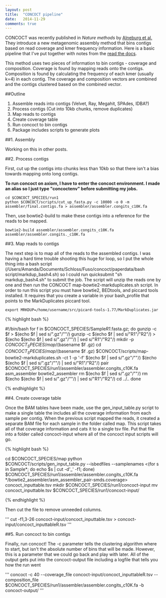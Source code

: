 ```yaml
---
layout: post
title:  "CONCOCT pipeline"
date:   2014-11-29
comments: true
---
```


CONCOCT was recently published in *Nature methods* by [Alneburg et al.](http://www-ncbi-nlm-nih-gov.proxy.lib.umich.edu/pubmed/?term=binning+metagenomic+contigs+by+coverage+and+composition) They introduce a new metagenomic assembly method that bins contigs based on read coverage and kmer frequency information. Here is a basic pipeline that I've put together with notes from the [read the docs](https://concoct.readthedocs.org/en/latest/).

This method uses two pieces of information to bin contigs - coverage and composition. Coverage is found by mapping reads onto the contigs.  Composition is found by calculating the frequency of each kmer (usually k=4) in each contig. The coverage and composition vectors are combined and the contigs clustered based on the combined vector.

##Outline

1.	Assemble reads into contigs (Velvet, Ray, Megahit, SPAdes, IDBA?)
2.	Process contigs (Cut into 10kb chunks, remove duplicates)
3.	Map reads to contigs
4.	Create coverage table
5.	Run concoct to bin contigs
6.	Package includes scripts to generate plots

##1. Assembly

Working on this in other posts.

##2. Process contigs

First, cut up the contigs into chunks less than 10kb so that there isn't a bias towards mapping onto long contigs. 

**To run concoct on axiom, I have to enter the concoct environment. I made an alias so I just type "concoctenv" before submitting my jobs.**

```
cd $CONCOCT_SPECIES/run1
python $CONCOCT/scripts/cut_up_fasta.py -c 10000 -o 0 -m assembler/final.contigs.fa > assembler/assembler.congits_c10K.fa
```

Then, use bowtie2-build to make these contigs into a reference for the reads to be mapped.

```
bowtie2-build assembler/assembler.congits_c10K.fa assembler/assembler.congits._c10K.fa
```

##3. Map reads to contigs

The next step is to map all of the reads to the assembled contigs. I was having a hard time trouble shooting this huge for loop, so I put the whole thing into a bash script (/Users/Amanda/Documents/Schloss/Fuso/concoct/paperdata/bash script/markdup_bash4.sh) so I could run quicksubmit "sh markdup_bash4.sh" to submit the job. The script will unzip the reads one by one and then run the CONCOCT map-bowtie2-markduplicates.sh script. In order to run this script you must have bowtie2, BEDtools, and piccard tools installed. It requires that you create a variable in your bash_profile that points to the MarkDuplicates piccard tool.

```
export MRKDUP=/home/username/src/picard-tools-1.77/MarkDuplicates.jar
```

{% highlight bash %}

#!/bin/bash
for f in $CONCOCT_SPECIES/Sample*R1*.fasta.gz; do 
  	gunzip -c $f > $(echo $f | sed s/".gz"/""/)
	gunzip -c $(echo $f | sed s/"R1"/"R2"/) > $(echo $(echo $f | sed s/".gz"/""/) | sed s/"R1"/"R2"/)
	mkdir -p $CONCOCT_SPECIES/map/$(basename $f .gz)
	cd $CONCOCT_SPECIES/map/$(basename $f .gz)
	$CONCOCT/scripts/map-bowtie2-markduplicates.sh -ct 1 -p '-f' $(echo $f | sed s/".gz"/""/) $(echo $(echo $f | sed s/".gz"/""/) | sed s/"R1"/"R2"/) pair $CONCOCT_SPECIES/run1/assembler/assembler.congits_c10K.fa asm_assembler bowtie2_assembler
	rm $(echo $f | sed s/".gz"/""/)
	rm $(echo $(echo $f | sed s/".gz"/""/) | sed s/"R1"/"R2"/)
	cd ../..
done

{% endhighlight %}

##4. Create coverage table

Once the BAM tables have been made, use the gen_input_table.py script to make a single table the includes all the coverage information from each sample per contig. When the previous script mapped the reads, it created a separate BAM file for each sample in the folder called map. This script takes all of that coverage information and cats it to a single tsv file. Put that file into a folder called concoct-input where all of the concoct input scripts will go. 

{% highlight bash %}

cd $CONCOCT_SPECIES/map
python $CONCOCT/scripts/gen_input_table.py --isbedfiles --samplenames <(for s in Sample*; do echo $s | cut -d'_' -f1; done) $CONCOCT_SPECIES/run1/assembler/assembler.congits_c10K.fa */bowtie2_assembler/asm_assembler_pair-smds.coverage> concoct_inputtable.tsv
mkdir $CONCOCT_SPECIES/run1/concoct-input
mv concoct_inputtable.tsv $CONCOCT_SPECIES/run1/concoct-input/

{% endhighlight %}

Then cut the file to remove unneeded columns. 

'''
cut -f1,3-26 concoct-input/concoct_inputtable.tsv > concoct-input/concoct_inputtableR.tsv
'''

##5. Run concoct to bin contigs

Finally, run concoct! The -c parameter tells the clustering algorithm where to start, but isn't the absolute number of bins that will be made. However, this is a parameter that we could go back and play with later. All of the output gets put into the concoct-output file including a logfile that tells you how the run went

'''
concoct -c 40 --coverage_file concoct-input/concoct_inputtableR.tsv --composition_file $CONCOCT_SPECIES/run1/assembler/assembler.congits_c10K.fa -b concoct-output/
'''
